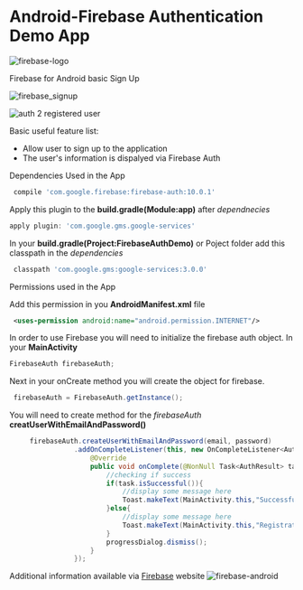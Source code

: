 # Android-Firebase Authentication Demo App
![firebase-logo](https://1.bp.blogspot.com/-YIfQT6q8ZM4/Vzyq5z1B8HI/AAAAAAAAAAc/UmWSSMLKtKgtH7CACElUp12zXkrPK5UoACLcB/s1600/image00.png)


Firebase for Android basic Sign Up


![firebase_signup](https://cloud.githubusercontent.com/assets/11635523/20765373/a50e7d9c-b6f7-11e6-8473-32820c06cb2a.gif)


![auth 2 registered user](https://cloud.githubusercontent.com/assets/11635523/20765364/9e6420e6-b6f7-11e6-9ab2-133bb313a6ea.JPG)

Basic useful feature list:

 * Allow user to sign up to the application
 * The user's information is dispalyed via Firebase Auth


Dependencies Used in the App

```gradle
 compile 'com.google.firebase:firebase-auth:10.0.1'
```

Apply this plugin to the **build.gradle(Module:app)** after *dependnecies*

```gradle
apply plugin: 'com.google.gms.google-services'
```

In your **build.gradle(Project:FirebaseAuthDemo)** or Poject folder add this classpath in the *dependencies*
```gradle
 classpath 'com.google.gms:google-services:3.0.0'
```



Permissions used in the App

Add this permission in you **AndroidManifest.xml** file
```xml
 <uses-permission android:name="android.permission.INTERNET"/>
```

In order to use Firebase you will need to initialize the firebase auth object. In your **MainActivity**

```java
FirebaseAuth firebaseAuth;
```
Next in your onCreate method you will create the object for firebase.

```java
 firebaseAuth = FirebaseAuth.getInstance();
```
You will need to create method for the *firebaseAuth* **creatUserWithEmailAndPassword()**

```java
     firebaseAuth.createUserWithEmailAndPassword(email, password)
                .addOnCompleteListener(this, new OnCompleteListener<AuthResult>() {
                    @Override
                    public void onComplete(@NonNull Task<AuthResult> task) {
                        //checking if success
                        if(task.isSuccessful()){
                            //display some message here
                            Toast.makeText(MainActivity.this,"Successfully registered",Toast.LENGTH_LONG).show();
                        }else{
                            //display some message here
                            Toast.makeText(MainActivity.this,"Registration Error",Toast.LENGTH_LONG).show();
                        }
                        progressDialog.dismiss();
                    }
                });

```
Additional information available via [Firebase](https://firebase.google.com/docs/auth/android/start/) website
![firebase-android](https://image.slidesharecdn.com/random-170509165044/95/secon2017-android-things-google-weave-6-638.jpg?cb=1494351640)
